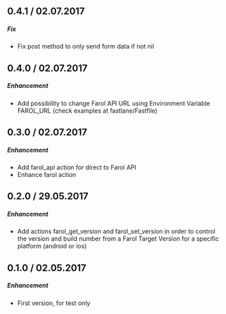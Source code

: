 ## 0.4.1 / 02.07.2017

##### Fix
- Fix post method to only send form data if not nil

## 0.4.0 / 02.07.2017

##### Enhancement
- Add possibility to change Farol API URL using Environment Variable FAROL_URL (check examples at fastlane/Fastfile)

## 0.3.0 / 02.07.2017

##### Enhancement
- Add farol_api action for direct to Farol API
- Enhance farol action

## 0.2.0 / 29.05.2017

##### Enhancement
- Add actions farol_get_version and farol_set_version in order to control the version and build number from a Farol Target Version for a specific platform (android or ios)

## 0.1.0 / 02.05.2017

##### Enhancement
- First version, for test only
